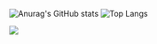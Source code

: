 
![Anurag's GitHub stats](https://github-readme-stats.vercel.app/api?username=ademirfbjunior&show_icons=true&theme=radical) 
![Top Langs](https://github-readme-stats.vercel.app/api/top-langs/?username=ademirfbjunior&layout=compact) 
<p><a href="https://www.linkedin.com/in/ademir-junior-7b0a3915a/"><img src="https://img.shields.io/badge/LinkedIn-0077B5?style=for-the-badge&logo=linkedin&logoColor=white" img-responsive img-thumbnail"></a> 
